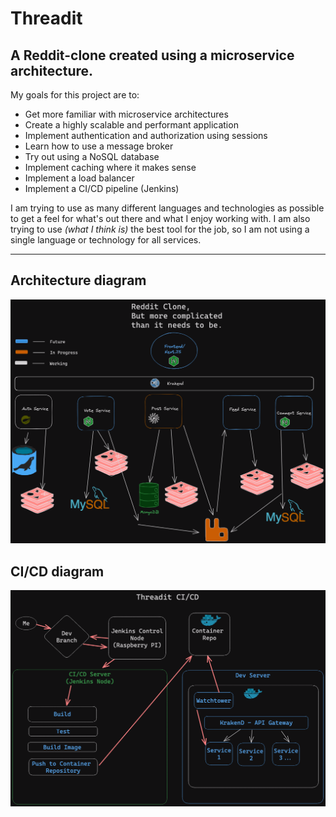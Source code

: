 # Threadit
## A Reddit-clone created using a microservice architecture.
 
 My goals for this project are to:

- Get more familiar with microservice architectures
- Create a highly scalable and performant application
- Implement authentication and authorization using sessions
- Learn how to use a message broker
- Try out using a NoSQL database
- Implement caching where it makes sense
- Implement a load balancer
- Implement a CI/CD pipeline (Jenkins)

I am trying to use as many different languages and technologies as possible to get a feel for what's out there and what I enjoy working with. I am also trying to use *(what I think is)* the best tool for the job, so I am not using a single language or technology for all services.

--------------------

## Architecture diagram

![Architecture diagram](./diagrams/architecture_diagram.png)

## CI/CD diagram

![CI CD diagram](./diagrams/CICD_Diagram.png)
